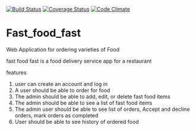 [![Build Status](https://travis-ci.org/Danielshow/Fast-Food.svg?branch=master)](https://travis-ci.org/Danielshow/Fast-Food)
[![Coverage Status](https://coveralls.io/repos/github/Danielshow/Fast-Food/badge.svg?branch=master)](https://coveralls.io/github/Danielshow/Fast-Food?branch=master)
[![Code Climate](https://codeclimate.com/github/codeclimate/codeclimate/badges/gpa.svg)](https://codeclimate.com/github/Danielshow/master)

# Fast_food_fast
Web Application for ordering varieties of Food

fast food fast is a food delivery service app for a restaurant


features
1) user can create an account and log in
2) A user should be able to order for food
3) The admin should be able to add, edit, or delete fast food items
4) The admin should be able to see a list of fast food items
5) The admin user should be able to see list of orders, Accept and decline orders, mark orders as completed
6) User should be able to see history of ordered food
